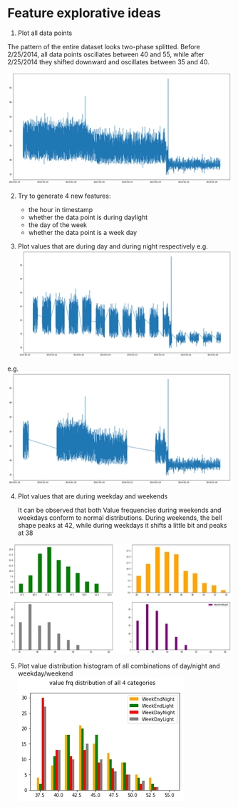 # Feature explorative ideas

1. Plot all data points

The pattern of the entire dataset looks two-phase splitted. Before 2/25/2014, all data points oscillates between 40 and 55, while after 2/25/2014 they shifted downward and oscillates between 35 and 40.

![entire_data_plot](https://github.com/telenovelachuan/dream_of_anomalies/blob/master/reports/figures/feature%20exploration/all%20values%20distribution.png)

2. Try to generate 4 new features:
	- the hour in timestamp
	- whether the data point is during daylight
	- the day of the week
	- whether the data point is a week day
	
3. Plot values that are during day and during night respectively
e.g. ![distribution of values during daylight](https://github.com/telenovelachuan/dream_of_anomalies/blob/master/reports/figures/feature%20exploration/distribution%20of%20values%20during%20daylight.png)

e.g. ![distribution of values during weekdays](https://github.com/telenovelachuan/dream_of_anomalies/blob/master/reports/figures/feature%20exploration/distribution%20of%20values%20during%20weekdays.png)

4. Plot values that are during weekday and weekends

	It can be observed that both Value frequencies during weekends and weekdays conform to normal distributions. During weekends, the bell shape peaks at 42, while during weekdays it shifts a little bit and peaks at 38
	
![4_ctg_data_plot](https://github.com/telenovelachuan/dream_of_anomalies/blob/master/reports/figures/feature%20exploration/distribution%20of%204%20categories.png)

5. Plot value distribution histogram of all combinations of day/night and weekday/weekend
![4_ctg_distr_plot](https://github.com/telenovelachuan/dream_of_anomalies/blob/master/reports/figures/feature%20exploration/value%20frq%20histogram%20of%20all%204%20categories.png)
